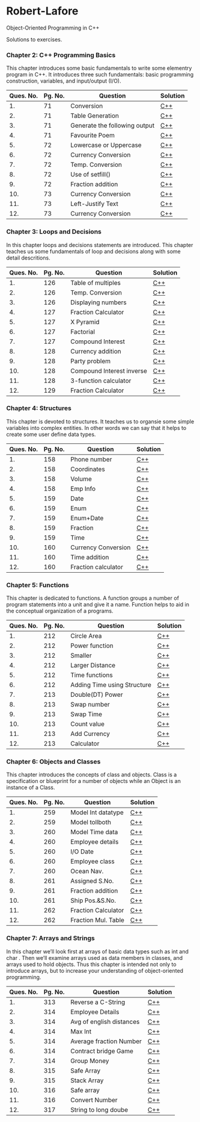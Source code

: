 # Robert-Lafore
Object-Oriented Programming in C++

Solutions to exercises.

### Chapter 2: C++ Programming Basics
This chapter introduces some basic fundamentals to write some elementry program in C++. It introduces three such fundamentals: basic programming construction, variables, and input/output (I/O).

|Ques. No.|Pg. No.|Question|Solution|
|---------|-------|--------|--------|
|1.|71|Conversion|[C++](./Chapter-2/1.cpp)|
|2.|71|Table Generation|[C++](./Chapter-2/2.cpp)|
|3.|71|Generate the following output|[C++](./Chapter-2/3.cpp)|
|4.|71|Favourite Poem|[C++](./Chapter-2/4.cpp)|
|5.|72|Lowercase or Uppercase|[C++](./Chapter-2/5.cpp)|
|6.|72|Currency Conversion|[C++](./Chapter-2/6.cpp)|
|7.|72|Temp. Conversion|[C++](./Chapter-2/7.cpp)|
|8.|72|Use of setfill()|[C++](./Chapter-2/8.cpp)|
|9.|72|Fraction addition|[C++](./Chapter-2/9.cpp)|
|10.|73|Currency Conversion|[C++](./Chapter-2/10.cpp)|
|11.|73|Left-Justify Text|[C++](./Chapter-2/11.cpp)|
|12.|73|Currency Conversion|[C++](./Chapter-2/12.cpp)|

### Chapter 3: Loops and Decisions
In this chapter loops and decisions statements are introduced. This chapter teaches us some fundamentals of loop and decisions along with some detail descritions.

|Ques. No.|Pg. No.|Question|Solution|
|---------|-------|--------|--------|
|1.|126|Table of multiples|[C++](./Chapter-3/1.cpp)|
|2.|126|Temp. Conversion|[C++](./Chapter-3/2.cpp)|
|3.|126|Displaying numbers|[C++](./Chapter-3/3.cpp)|
|4.|127|Fraction Calculator|[C++](./Chapter-3/4.cpp)|
|5.|127|X Pyramid|[C++](./Chapter-3/5.cpp)|
|6.|127|Factorial|[C++](./Chapter-3/6.cpp)|
|7.|127|Compound Interest|[C++](./Chapter-3/7.cpp)|
|8.|128|Currency addition|[C++](./Chapter-3/8.cpp)|
|9.|128|Party problem|[C++](./Chapter-3/9.cpp)|
|10.|128|Compound Interest inverse|[C++](./Chapter-3/10.cpp)|
|11.|128|3-function calculator|[C++](./Chapter-3/11.cpp)|
|12.|129|Fraction Calculator|[C++](./Chapter-3/12.cpp)|

### Chapter 4: Structures
This chapter is devoted to structures. It teaches us to organsie some simple variables into complex entities. In other words we can say that it helps to create some user define data types.

|Ques. No.|Pg. No.|Question|Solution|
|---------|-------|--------|--------|
|1.|158|Phone number|[C++](./Chapter-4/1.cpp)|
|2.|158|Coordinates|[C++](./Chapter-4/2.cpp)|
|3.|158|Volume|[C++](./Chapter-4/3.cpp)|
|4.|158|Emp Info|[C++](./Chapter-4/4.cpp)|
|5.|159|Date|[C++](./Chapter-4/5.cpp)|
|6.|159|Enum|[C++](./Chapter-4/6.cpp)|
|7.|159|Enum+Date|[C++](./Chapter-4/7.cpp)|
|8.|159|Fraction|[C++](./Chapter-4/8.cpp)|
|9.|159|Time|[C++](./Chapter-4/9.cpp)|
|10.|160|Currency Conversion|[C++](./Chapter-4/10.cpp)|
|11.|160|Time addition|[C++](./Chapter-4/11.cpp)|
|12.|160|Fraction calculator|[C++](./Chapter-4/12.cpp)|

### Chapter 5: Functions
This chapter is dedicated to functions. A function groups a number of program statements into a unit and give it a name. Function helps to aid in the conceptual organization of a programs.

|Ques. No.|Pg. No.|Question|Solution|
|---------|-------|--------|--------|
|1.|212|Circle Area|[C++](./Chapter-5/1.cpp)|
|2.|212|Power function|[C++](./Chapter-5/2.cpp)|
|3.|212|Smaller|[C++](./Chapter-5/3.cpp)|
|4.|212|Larger Distance|[C++](./Chapter-5/4.cpp)|
|5.|212|Time functions|[C++](./Chapter-5/5.cpp)|
|6.|212|Adding Time using Structure|[C++](./Chapter-5/6.cpp)|
|7.|213|Double(DT) Power|[C++](./Chapter-5/7.cpp)|
|8.|213|Swap number|[C++](./Chapter-5/8.cpp)|
|9.|213|Swap Time|[C++](./Chapter-5/9.cpp)|
|10.|213|Count value|[C++](./Chapter-5/10.cpp)|
|11.|213|Add Currency|[C++](./Chapter-5/11.cpp)|
|12.|213|Calculator|[C++](./Chapter-5/12.cpp)|

### Chapter 6: Objects and Classes
This chapter introduces the concepts of class and objects. Class is a specification or blueprint for a number of objects while an Object is an instance of a Class.

|Ques. No.|Pg. No.|Question|Solution|
|---------|-------|--------|--------|
|1.|259|Model Int datatype|[C++](./Chapter-6/1.cpp)|
|2.|259|Model tollboth|[C++](./Chapter-6/2.cpp)|
|3.|260|Model Time data|[C++](./Chapter-6/3.cpp)|
|4.|260|Employee details|[C++](./Chapter-6/4.cpp)|
|5.|260|I/O Date|[C++](./Chapter-6/5.cpp)|
|6.|260|Employee class|[C++](./Chapter-6/6.cpp)|
|7.|260|Ocean Nav.|[C++](./Chapter-6/7.cpp)|
|8.|261|Assigned S.No.|[C++](./Chapter-6/8.cpp)|
|9.|261|Fraction addition|[C++](./Chapter-6/9.cpp)|
|10.|261|Ship Pos.&S.No.|[C++](./Chapter-6/10.cpp)|
|11.|262|Fraction Calculator|[C++](./Chapter-6/11.cpp)|
|12.|262|Fraction Mul. Table|[C++](./Chapter-6/12.cpp)|

### Chapter 7: Arrays and Strings
In this chapter we’ll look first at arrays of basic data types such as int and char . Then we’ll examine arrays used as data members in classes, and arrays used to hold objects. Thus this chapter is intended not only to introduce arrays, but to increase your understanding of object-oriented programming.

|Ques. No.|Pg. No.|Question|Solution|
|---------|-------|--------|--------|
|1.|313|Reverse a C-String|[C++](./Chapter-7/1.cpp)|
|2.|314|Employee Details|[C++](./Chapter-7/2.cpp)|
|3.|314|Avg of english distances|[C++](./Chapter-7/3.cpp)|
|4.|314|Max Int|[C++](./Chapter-7/4.cpp)|
|5.|314|Average fraction Number|[C++](./Chapter-7/5.cpp)|
|6.|314|Contract bridge Game|[C++](./Chapter-7/6.cpp)|
|7.|314|Group Money|[C++](./Chapter-7/7.cpp)|
|8.|315|Safe Array|[C++](./Chapter-7/8.cpp)|
|9.|315|Stack Array|[C++](./Chapter-7/9.cpp)|
|10.|316|Safe array|[C++](./Chapter-7/10.cpp)|
|11.|316|Convert Number|[C++](./Chapter-7/11.cpp)|
|12.|317|String to long doube|[C++](./Chapter-7/12.cpp)|
